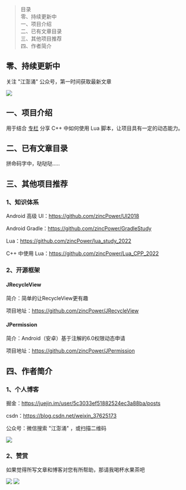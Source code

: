 > 目录<br/>
> 零、持续更新中<br/>
> 一、项目介绍<br/>
> 二、已有文章目录<br/>
> 三、其他项目推荐<br/>
> 四、作者简介<br/>

## 零、持续更新中

关注 "江澎涌" 公众号，第一时间获取最新文章

![](https://github.com/zincPower/Lua_CPP_2022/blob/master/imgs/公众号.png)

## 一、项目介绍

用于结合 [专栏](https://mp.weixin.qq.com/mp/appmsgalbum?__biz=Mzg2MzQ0MDA1OA==&action=getalbum&album_id=3071437744473948163#wechat_redirect
) 分享 C++ 中如何使用 Lua 脚本，让项目具有一定的动态能力。

## 二、已有文章目录

拼命码字中，哒哒哒.....

## 三、其他项目推荐

### 1、知识体系

Android 高级 UI：https://github.com/zincPower/UI2018

Android Gradle：https://github.com/zincPower/GradleStudy

Lua：https://github.com/zincPower/lua_study_2022

C++ 中使用 Lua：https://github.com/zincPower/Lua_CPP_2022

### 2、开源框架

#### JRecycleView

简介：简单的让RecycleView更有趣

项目地址：https://github.com/zincPower/JRecycleView

#### JPermission

简介：Android（安卓）基于注解的6.0权限动态申请

项目地址：https://github.com/zincPower/JPermission

## 四、作者简介

### 1、个人博客

掘金：https://juejin.im/user/5c3033ef51882524ec3a88ba/posts

csdn：https://blog.csdn.net/weixin_37625173

公众号：微信搜索 "江澎涌" ，或扫描二维码

![](https://github.com/zincPower/Lua_CPP_2022/blob/master/imgs/公众号.png)

### 2、赞赏

如果觉得所写文章和博客对您有所帮助，那请我喝杯水果茶吧

![](https://github.com/zincPower/Lua_CPP_2022/blob/master/imgs/alipay.jpeg)
![](https://github.com/zincPower/Lua_CPP_2022/blob/master/imgs/wxpay.png)
